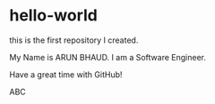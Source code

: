 # hello-world
this is the first repository I created.

My Name is ARUN BHAUD. I am a Software Engineer.

Have a great time with GitHub!

ABC
